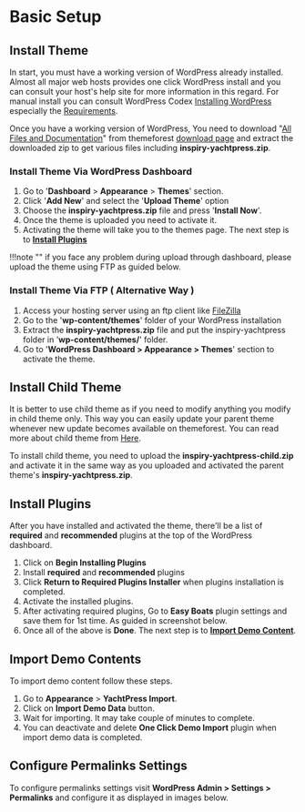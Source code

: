 # Basic Setup

## Install Theme
In start, you must have a working version of WordPress already installed. Almost all major web hosts provides one click WordPress install and you can consult your host's help site for more information in this regard. For manual install you can consult WordPress Codex <a target="_blank" href="https://codex.wordpress.org/Installing_WordPress" target="_blank">Installing WordPress</a> especially the <a href="https://wordpress.org/about/requirements/" target="_blank">Requirements</a>.

Once you have a working version of WordPress, You need to download "<a target="_blank" href="../img/basic-setup/all-files.png">All Files and Documentation</a>" from themeforest <a target="_blank" href="https://themeforest.net/downloads" traget="_blank">download page</a> and extract the downloaded zip to get various files including <strong>inspiry-yachtpress.zip</strong>.

### Install Theme Via WordPress Dashboard

<ol>
<li>Go to '<strong>Dashboard</strong> &gt; <strong>Appearance</strong> &gt; <strong>Themes</strong>' section.</li>
<li>Click '<strong>Add New</strong>' and select the '<strong>Upload Theme</strong>' option
    <img src="../img/basic-setup/1.png" alt="">
    <img src="../img/basic-setup/2.png" alt="">
</li>
<li>Choose the <strong>inspiry-yachtpress.zip</strong> file and press '<strong>Install Now</strong>'.
    <img src="../img/basic-setup/3.png" alt="">
</li>
<li>Once the theme is uploaded you need to activate it.
    <img src="../img/basic-setup/4.png" alt="">
</li>
<li>Activating the theme will take you to the themes page. The next step is to <a href="#install-plugins"><strong>Install Plugins</strong></a></li>
</ol>

!!!note ""
     if you face any problem during upload through dashboard, please upload the theme using FTP as guided below.
     
### Install Theme Via FTP ( Alternative Way )

<ol>
<li>Access your hosting server using an ftp client like <a href="https://filezilla-project.org/" target="_blank">FileZilla</a></li>
<li>Go to the '<strong>wp-content/themes</strong>' folder of your WordPress installation</li>
<li>Extract the <strong>inspiry-yachtpress.zip</strong> file and put the inspiry-yachtpress folder in '<strong>wp-content/themes/</strong>' folder.</li>
<li>Go to '<strong>WordPress Dashboard > Appearance > Themes</strong>' section to activate the theme.</li>
</ol>

<div class="section-separator"></div>

## Install Child Theme

It is better to use child theme as if you need to modify anything you modify in child theme only. This way you can easily update your parent theme whenever new update becomes available on themeforest. You can read more about child theme from <a href="https://codex.wordpress.org/Child_Themes" target="_blank">Here</a>.

To install child theme, you need to upload the <strong>inspiry-yachtpress-child.zip</strong> and activate it in the same way as you uploaded and activated the parent theme's <strong>inspiry-yachtpress.zip</strong>.

<div class="section-separator"></div>

## Install Plugins

After you have installed and activated the theme, there'll be a list of <strong>required</strong> and <strong>recommended</strong> plugins at the top of the WordPress dashboard.

<ol>
<li>Click on <strong>Begin Installing Plugins</strong>
    <img src="../img/basic-setup/5.png" alt="">
</li>
<li>Install <strong>required</strong> and <strong>recommended</strong> plugins
    <img src="../img/basic-setup/6.png" alt="">
</li>
<li>Click <strong>Return to Required Plugins Installer</strong> when plugins installation is completed.
    <img src="../img/basic-setup/7.png" alt="">
</li>
<li>Activate the installed plugins.
    <img src="../img/basic-setup/8.png" alt="">
</li>
<li>After activating required plugins, Go to <strong>Easy Boats</strong> plugin settings and save them for 1st time. As guided in screenshot below.
    <img src="../img/basic-setup/9.png" alt="">
</li>
<li>Once all of the above is <strong>Done</strong>. The next step is to <a href="#import-demo-contents"><strong>Import Demo Content</strong></a>.</li>
</ol>

<div class="section-separator"></div>

## Import Demo Contents

To import demo content follow these steps.

<ol>
<li>Go to <strong>Appearance</strong> > <strong>YachtPress Import</strong>.
    <img src="../img/basic-setup/10.png" alt="">
</li>
<li>Click on <strong>Import Demo Data</strong> button.
    <img src="../img/basic-setup/11.png" alt="">
</li>
<li>Wait for importing. It may take couple of minutes to complete.</li>
<li>You can deactivate and delete <strong>One Click Demo Import</strong> plugin when import demo data is completed.
    <img src="../img/basic-setup/12.png" alt="">
</li>
</ol>

<div class="section-separator"></div>

## Configure Permalinks Settings

To configure permalinks settings visit <strong>WordPress Admin > Settings > Permalinks</strong> and configure it as displayed in images below.

<img src="../img/basic-setup/13.png" alt="">